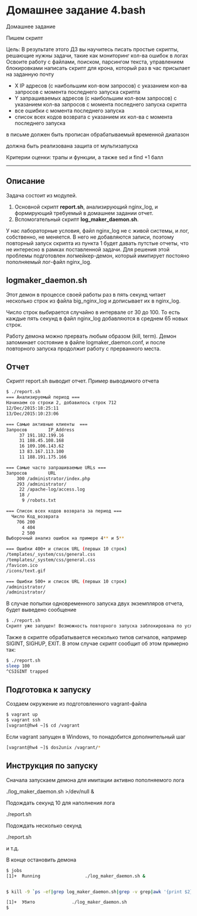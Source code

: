 # Домашнее задание 4.bash
Домашнее задание

Пишем скрипт

Цель: В результате этого ДЗ вы научитесь писать простые скрипты, решающие нужны задачи, такие как мониторинг кол-ва ошибок в логах Освоите работу с файлами, поиском, парсингом текста, управлением блокировками
написать скрипт для крона, который раз в час присылает на заданную почту

- X IP адресов (с наибольшим кол-вом запросов) с указанием кол-ва запросов c момента последнего запуска скрипта
- Y запрашиваемых адресов (с наибольшим кол-вом запросов) с указанием кол-ва запросов c момента последнего запуска скрипта
- все ошибки c момента последнего запуска
- список всех кодов возврата с указанием их кол-ва с момента последнего запуска

в письме должен быть прописан обрабатываемый временной диапазон

должна быть реализована защита от мультизапуска

Критерии оценки:
трапы и функции, а также sed и find +1 балл

---
## Описание 
Задача состоит из модулей.

1. Основной скрипт **report.sh**, анализирующий nginx_log, и формирующий требуемый в домашнем задании отчет.
2. Вспомогательный скрипт **log_maker_daemon.sh**.
 
У нас лабораторные условия, файл nginx_log не с живой системы, и лог, собственно, не меняется. В него не добавляются записи, поэтому повторный запуск скрипта из пункта 1 будет давать путстые отчеты, что не интересно в рамках поставленной задачи. Для решения этой проблемы подготовлен логмейкер-демон, который имитирует постояно пополняемый лог-файл nginx_log.

## logmaker_daemon.sh
Этот демон в процессе своей работы раз в пять секунд читает несколько строк из файла big_nginx_log и дописывает их в nginx_log. 

Число строк выбирается случайно в интервале от 30 до 100. То есть каждые пять секунд в файл  nginx_log добавляются в среднем 65 новых строк.

Работу демона можно прервать любым образом (kill, term). Демон запоминает состояние в файле logmaker_daemon.conf, и после повторного запуска продолжит работу с прерванного места.

## Отчет
Скрипт report.sh выводит отчет. Пример выводимого отчета
```bash
$ ./report.sh 
=== Анализируемый период ===
Начинаем со строки 2, добавилось строк 712
12/Dec/2015:18:25:11
13/Dec/2015:10:23:06

=== Самые активные клиенты  ===
Запросов        IP_Address
     37 191.182.199.16
     31 188.45.108.168
     16 109.106.143.62
     13 83.167.113.100
     11 188.191.175.166

=== Самые часто запрашиваемые URLs ===
Запросов        URL
    300 /administrator/index.php
    293 /administrator/
     22 /apache-log/access.log
     18 /
      9 /robots.txt

=== Список всех кодов возврата за период ===
  Число Код_возврата
    706 200
      4 404
      2 500
Выборочный анализ ошибок на примере 4** и 5**

=== Ошибки 400+ и список URL (первых 10 строк)
/templates/_system/css/general.css
/templates/_system/css/general.css
/favicon.ico
/icons/text.gif

=== Ошибки 500+ и список URL (первых 10 строк)
/administrator/
/administrator/
```

В случае попытки одновременного запуска двух экземпляров отчета, будет выведено сообщение
```bash
$ ./report.sh
Скрипт уже запущен! Возможность повторного запуска заблокирована по условиям задачи
```

Также в скрипте обрабатывается несколько типов сигналов, например SIGINT, SIGHUP, EXIT. В этом случае скрипт сообщит об этом примерно так:

```bash
$ ./report.sh
sleep 100
^CSIGINT trapped
```


## Подготовка к запуску

Создаем окружение из подготовленного vagrant-файла

```bash
$ vagrant up
$ vagrant ssh
[vagrant@hw4 ~]$ cd /vagrant 
```

Если vagrant запущен в Windows, то понадобится дополнительный шаг
```bash
[vagrant@hw4 ~]$ dos2unix /vagrant/*
```



## Инструкция по запуску

Сначала запускаем демона для имитации активно пополняемого лога

./log_maker_daemon.sh >/dev/null &

Подождать секунд 10 для наполнения лога

./report.sh

Подождать несколько секунд

./report.sh

и т.д.

В конце остановить демона


```bash
$ jobs
[1]+  Running                 ./log_maker_daemon.sh &


$ kill -9 `ps -ef|grep log_maker_daemon.sh|grep -v grep|awk '{print $2}'`

[1]+  Убито              ./log_maker_daemon.sh
$
```

